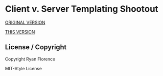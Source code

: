 Client v. Server Templating Shootout
====================================

[ORIGINAL VERSION][s]

[THIS VERSION][t]

License / Copyright
-------------------

Copyright Ryan Florence

MIT-Style License

  [s]:http://glowing-river-9013.herokuapp.com/
  [t]:http://furious-dusk-8801.herokuapp.com/
